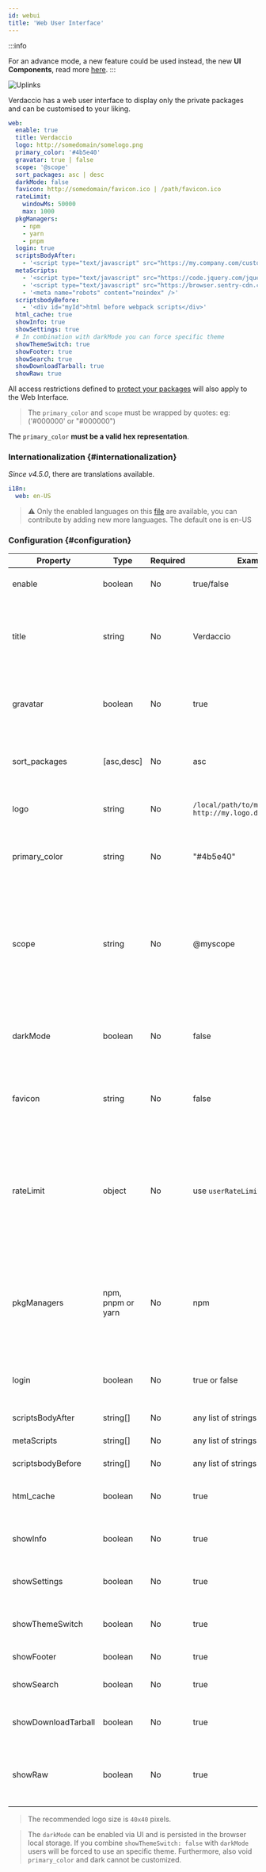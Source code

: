 ```yaml
---
id: webui
title: 'Web User Interface'
---
```


:::info

For an advance mode, a new feature could be used instead, the new **UI Components**, read more [here](./next/ui-components).
:::

![Uplinks](https://user-images.githubusercontent.com/558752/52916111-fa4ba980-32db-11e9-8a64-f4e06eb920b3.png)

Verdaccio has a web user interface to display only the private packages and can be customised to your liking.

```yaml
web:
  enable: true
  title: Verdaccio
  logo: http://somedomain/somelogo.png
  primary_color: '#4b5e40'
  gravatar: true | false
  scope: '@scope'
  sort_packages: asc | desc
  darkMode: false
  favicon: http://somedomain/favicon.ico | /path/favicon.ico
  rateLimit:
    windowMs: 50000
    max: 1000
  pkgManagers:
    - npm
    - yarn
    - pnpm
  login: true
  scriptsBodyAfter:
    - '<script type="text/javascript" src="https://my.company.com/customJS.min.js"></script>'
  metaScripts:
    - '<script type="text/javascript" src="https://code.jquery.com/jquery-3.5.1.slim.min.js"></script>'
    - '<script type="text/javascript" src="https://browser.sentry-cdn.com/5.15.5/bundle.min.js"></script>'
    - '<meta name="robots" content="noindex" />'
  scriptsbodyBefore:
    - '<div id="myId">html before webpack scripts</div>'
  html_cache: true
  showInfo: true
  showSettings: true
  # In combination with darkMode you can force specific theme
  showThemeSwitch: true
  showFooter: true
  showSearch: true
  showDownloadTarball: true
  showRaw: true
```

All access restrictions defined to [protect your packages](protect-your-dependencies.md) will also apply to the Web Interface.

> The `primary_color` and `scope` must be wrapped by quotes: eg: ('#000000' or "#000000")

The `primary_color` **must be a valid hex representation**.

### Internationalization {#internationalization}

_Since v4.5.0_, there are translations available.

```yaml
i18n:
  web: en-US
```

> ⚠️ Only the enabled languages on this [file](https://github.com/verdaccio/verdaccio/blob/master/packages/plugins/ui-theme/src/i18n/enabledLanguages.ts) are available, you can contribute by adding new more languages. The default
> one is en-US

### Configuration {#configuration}

| Property            | Type              | Required | Example                                                       | Support     | Description                                                                                                                             |
| ------------------- | ----------------- | -------- | ------------------------------------------------------------- | ----------- | --------------------------------------------------------------------------------------------------------------------------------------- |
| enable              | boolean           | No       | true/false                                                    | all         | allow to display the web interface                                                                                                      |
| title               | string            | No       | Verdaccio                                                     | all         | HTML head title description (if is not define set "Verdaccio" by default).                                                              |
| gravatar            | boolean           | No       | true                                                          | `>v4`       | Gravatars will be generated under the hood if this property is enabled                                                                  |
| sort_packages       | [asc,desc]        | No       | asc                                                           | `>v4`       | By default private packages are sorted by ascending                                                                                     |
| logo                | string            | No       | `/local/path/to/my/logo.png` `http://my.logo.domain/logo.png` | all         | a URI where logo is located (header logo)                                                                                               |
| primary_color       | string            | No       | "#4b5e40"                                                     | `>4`        | The primary color to use throughout the UI (header, etc)                                                                                |
| scope               | string            | No       | @myscope                                                      | `>v3.x`     | If you're using this registry for a specific module scope, specify that scope to set it in the webui instructions header                |
| darkMode            | boolean           | No       | false                                                         | `>=v4.6.0`  | This mode is an special theme for those want to live in the dark side                                                                   |
| favicon             | string            | No       | false                                                         | `>=v5.0.1`  | Display a custom favicon, can be local resource or valid url                                                                            |
| rateLimit           | object            | No       | use `userRateLimit` configuration                             | `>=v5.4.0`  | Increase or decrease rate limit, by default is 5k request every 2 minutes, only limit web api endpoints, the CSS, JS, etcc are ingnored |
| pkgManagers         | npm, pnpm or yarn | No       | npm                                                           | `>=v5.5.0`  | Allow customise which package managers on the side bar and registry information dialog are visible                                      |
| login               | boolean           | No       | true or false                                                 | `>=v5.5.0`  | Allow disable login on the UI (also include web endpoints).                                                                             |
| scriptsBodyAfter    | string[]          | No       | any list of strings                                           | `>=5.0.0`   | inject scripts after the <body/> tag                                                                                                    |
| metaScripts         | string[]          | No       | any list of strings                                           | `>=5.0.0`   | inject scripts inside <head/>                                                                                                           |
| scriptsbodyBefore   | string[]          | No       | any list of strings                                           | `>=5.0.0`   | inject scripts before the <body/>                                                                                                       |
| html_cache          | boolean           | No       | true                                                          | `>=v5.9.0`  | whether the html cache is enabled, default true                                                                                         |
| showInfo            | boolean           | No       | true                                                          | `>=v5.10.0` | display the info button on the header                                                                                                   |
| showSettings        | boolean           | No       | true                                                          | `>=v5.10.0` | display the settings button on the header                                                                                               |
| showThemeSwitch     | boolean           | No       | true                                                          | `>=v5.10.0` | display the theme switch button on the header                                                                                           |
| showFooter          | boolean           | No       | true                                                          | `>=v5.10.0` | allow hide footer                                                                                                                       |
| showSearch          | boolean           | No       | true                                                          | `>=v5.10.0` | allow hide search component                                                                                                             |
| showDownloadTarball | boolean           | No       | true                                                          | `>=v5.10.0` | allow hide download button on the sidebar                                                                                               |
| showRaw             | boolean           | No       | true                                                          | `>=v5.10.0` | allow hide manifest button on the sidebar (experimental feature)                                                                        |

> The recommended logo size is `40x40` pixels.

> The `darkMode` can be enabled via UI and is persisted in the browser local storage. If you combine `showThemeSwitch: false` with `darkMode` users will be forced to use an specific theme. Furthermore, also void `primary_color` and dark cannot be customized.
